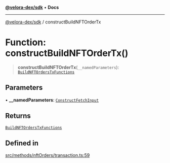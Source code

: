 [**@velora-dex/sdk**](../README.md) • **Docs**

***

[@velora-dex/sdk](../globals.md) / constructBuildNFTOrderTx

# Function: constructBuildNFTOrderTx()

> **constructBuildNFTOrderTx**(`__namedParameters`): [`BuildNFTOrdersTxFunctions`](../type-aliases/BuildNFTOrdersTxFunctions.md)

## Parameters

• **\_\_namedParameters**: [`ConstructFetchInput`](../interfaces/ConstructFetchInput.md)

## Returns

[`BuildNFTOrdersTxFunctions`](../type-aliases/BuildNFTOrdersTxFunctions.md)

## Defined in

[src/methods/nftOrders/transaction.ts:59](https://github.com/VeloraDEX/sdk/blob/feat/extend_delta_orders_filtering/src/methods/nftOrders/transaction.ts#L59)
